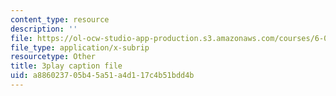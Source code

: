 ```yaml
---
content_type: resource
description: ''
file: https://ol-ocw-studio-app-production.s3.amazonaws.com/courses/6-00sc-introduction-to-computer-science-and-programming-spring-2011/a886023705b45a51a4d117c4b51bdd4b_BRjwkgQct28.vtt
file_type: application/x-subrip
resourcetype: Other
title: 3play caption file
uid: a8860237-05b4-5a51-a4d1-17c4b51bdd4b
---
```

